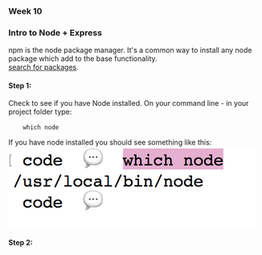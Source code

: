 
### Week 10
### Intro to Node + Express
npm is the node package manager. It's a common way to install any node package which add to the base functionality.  
[search for packages](https://www.npmjs.com/).

#### Step 1: 
Check to see if you have Node installed. On your command line - in your project folder type:

```
	which node
```
If you have node installed you should see something like this:
![](imgs/step1.png)

#### Step 2: 